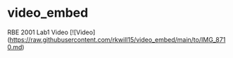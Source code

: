 # video_embed
RBE 2001 Lab1 Video
[![Video]
(https://raw.githubusercontent.com/rkwill15/video_embed/main/to/IMG_8710.md)
